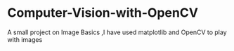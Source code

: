 # Computer-Vision-with-OpenCV
A small project on Image Basics
,I have used matplotlib and OpenCV to play with images
